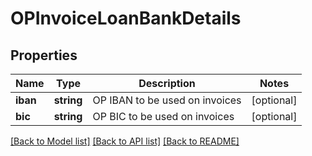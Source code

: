 # OPInvoiceLoanBankDetails

## Properties
Name | Type | Description | Notes
------------ | ------------- | ------------- | -------------
**iban** | **string** | OP IBAN to be used on invoices | [optional] 
**bic** | **string** | OP BIC to be used on invoices | [optional] 

[[Back to Model list]](../README.md#documentation-for-models) [[Back to API list]](../README.md#documentation-for-api-endpoints) [[Back to README]](../README.md)


